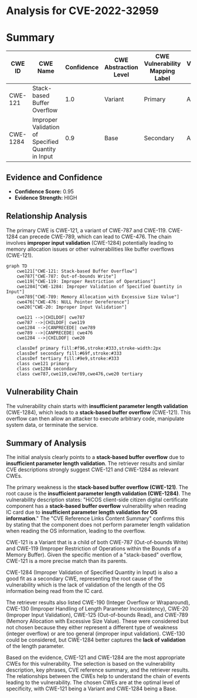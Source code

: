 # Analysis for CVE-2022-32959

# Summary
| CWE ID | CWE Name | Confidence | CWE Abstraction Level | CWE Vulnerability Mapping Label | CWE-Vulnerability Mapping Notes |
|---|---|---|---|---|---|
| CWE-121 | Stack-based Buffer Overflow | 1.0 | Variant | Primary | Allowed |
| CWE-1284 | Improper Validation of Specified Quantity in Input | 0.9 | Base | Secondary | Allowed |

## Evidence and Confidence

*   **Confidence Score:** 0.95
*   **Evidence Strength:** HIGH

## Relationship Analysis
The primary CWE is CWE-121, a variant of CWE-787 and CWE-119. CWE-1284 can precede CWE-789, which can lead to CWE-476. The chain involves **improper input validation** (CWE-1284) potentially leading to memory allocation issues or other vulnerabilities like buffer overflows (CWE-121).

```mermaid
graph TD
    cwe121["CWE-121: Stack-based Buffer Overflow"]
    cwe787["CWE-787: Out-of-bounds Write"]
    cwe119["CWE-119: Improper Restriction of Operations"]
    cwe1284["CWE-1284: Improper Validation of Specified Quantity in Input"]
    cwe789["CWE-789: Memory Allocation with Excessive Size Value"]
    cwe476["CWE-476: NULL Pointer Dereference"]
    cwe20["CWE-20: Improper Input Validation"]

    cwe121 -->|CHILDOF| cwe787
    cwe787 -->|CHILDOF| cwe119
    cwe1284 -->|CANPRECEDE| cwe789
    cwe789 -->|CANPRECEDE| cwe476
    cwe1284 -->|CHILDOF| cwe20

    classDef primary fill:#f96,stroke:#333,stroke-width:2px
    classDef secondary fill:#69f,stroke:#333
    classDef tertiary fill:#9e9,stroke:#333
    class cwe121 primary
    class cwe1284 secondary
    class cwe787,cwe119,cwe789,cwe476,cwe20 tertiary
```

## Vulnerability Chain
The vulnerability chain starts with **insufficient parameter length validation** (CWE-1284), which leads to a **stack-based buffer overflow** (CWE-121). This overflow can then allow an attacker to execute arbitrary code, manipulate system data, or terminate the service.

## Summary of Analysis
The initial analysis clearly points to a **stack-based buffer overflow** due to **insufficient parameter length validation**. The retriever results and similar CVE descriptions strongly suggest CWE-121 and CWE-1284 as relevant CWEs.

The primary weakness is the **stack-based buffer overflow (CWE-121)**. The root cause is the **insufficient parameter length validation (CWE-1284)**. The vulnerability description states: "HiCOS client-side citizen digital certificate component has a **stack-based buffer overflow** vulnerability when reading IC card due to **insufficient parameter length validation for OS information**." The "CVE Reference Links Content Summary" confirms this by stating that the component does not perform parameter length validation when reading the OS information, leading to the overflow.

CWE-121 is a Variant that is a child of both CWE-787 (Out-of-bounds Write) and CWE-119 (Improper Restriction of Operations within the Bounds of a Memory Buffer). Given the specific mention of a "stack-based" overflow, CWE-121 is a more precise match than its parents.

CWE-1284 (Improper Validation of Specified Quantity in Input) is also a good fit as a secondary CWE, representing the root cause of the vulnerability which is the lack of validation of the length of the OS information being read from the IC card.

The retriever results also listed CWE-190 (Integer Overflow or Wraparound), CWE-130 (Improper Handling of Length Parameter Inconsistency), CWE-20 (Improper Input Validation), CWE-125 (Out-of-bounds Read), and CWE-789 (Memory Allocation with Excessive Size Value). These were considered but not chosen because they either represent a different type of weakness (integer overflow) or are too general (improper input validation). CWE-130 could be considered, but CWE-1284 better captures the **lack of validation** of the length parameter.

Based on the evidence, CWE-121 and CWE-1284 are the most appropriate CWEs for this vulnerability. The selection is based on the vulnerability description, key phrases, CVE reference summary, and the retriever results. The relationships between the CWEs help to understand the chain of events leading to the vulnerability. The chosen CWEs are at the optimal level of specificity, with CWE-121 being a Variant and CWE-1284 being a Base.